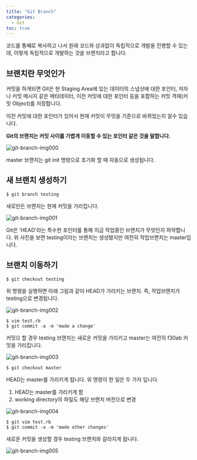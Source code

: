```yaml
---
title: "Git Branch"
categories: 
  - Git
toc: true
---
```


코드를 통째로 복사하고 나서 원래 코드와 상과없이 독립적으로 개발을 진행할 수 있는데, 이렇게 독립적으로 개발하는 것을 브랜치라고 합니다.

## 브랜치란 무엇인가

커밋을 하게되면 Git은 현 Staging Area에 있는 데이터의 스냅샷에 대한 포인터, 저자나 커밋 메시지 같은 메타데이터, 이전 커밋에 대한 포인터 등을 포함하는 커밋 객체(커밋 Object)를 저장합니다.

이전 커밋에 대한 포인터가 있어서 현재 커밋이 무엇을 기준으로 바뀌었는지 알수 있습니다.

**Git의 브랜치는 커밋 사이를 가볍게 이동할 수 있는 포인터 같은 것을 말합니다.**



![git-branch-img000]({{site.url}}/assets/images/git-branch-img000.png)

master 브랜치는 git init 명령으로 초기화 할 때 자동으로 생성됩니다.

## 새 브랜치 생성하기

```
$ git branch testing
```

새로만든 브랜치는 현재 커밋을 가리킵니다.

![git-branch-img001]({{site.url}}/assets/images/git-branch-img001.png)

Git은 'HEAD'라는 특수한 포인터를 통해 지금 작업중인 브랜치가 무엇인지 파악합니다.
위 사진을 보면 testing이라는 브랜치는 생성됐지만 여전히 작업브랜치는 master입니다.

## 브랜치 이동하기

```
$ git checkout testing
```

위 명령을 실행하면 아래 그림과 같이 HEAD가 가리키는 브랜치. 즉, 작업브랜치가 testing으로 변경됩니다.

![git-branch-img002]({{site.url}}/assets/images/git-branch-img002.png)

```
$ vim test.rb
$ git commit -a -m 'made a change'
```
커밋으 할 경우 testing 브랜치는 새로운 커밋을 가리키고
master는 여전히 f30ab 커밋을 가리킵니다.


![git-branch-img003]({{site.url}}/assets/images/git-branch-img003.png)

```
$ git checkout master
```

HEAD는 master를 가리키게 됩니다.
위 명령이 한 일은 두 가지 입니다.
1. HEAD는 master를 가리키게 함
2. working directory의 파일도 해당 브랜치 버전으로 변경

![git-branch-img004]({{site.url}}/assets/images/git-branch-img004.png)

```
$ git vim test.rb
$ git commit -a -m 'made other changes'
```

새로운 커밋을 생성할 경우 testing 브랜치와 갈라지게 됩니다.

![git-branch-img005]({{site.url}}/assets/images/git-branch-img005.png)